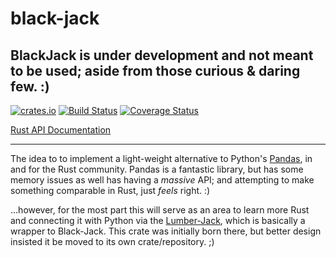 # black-jack

## BlackJack is under development and not meant to be used; aside from those curious & daring few. :)

[![crates.io](http://meritbadge.herokuapp.com/black-jack)](https://crates.io/crates/black-jack) [![Build Status](https://travis-ci.org/milesgranger/black-jack.svg?branch=master)](https://travis-ci.org/milesgranger/black-jack) [![Coverage Status](https://coveralls.io/repos/github/milesgranger/black-jack/badge.svg?branch=master)](https://coveralls.io/github/milesgranger/black-jack?branch=master)


[Rust API Documentation](https://docs.rs/black-jack)

---

The idea to to implement a light-weight alternative to Python's [Pandas](https://pandas.pydata.org/), in and for the Rust community. Pandas is a fantastic library, but has some memory issues as well has having a _massive_ API; and attempting to make something comparable in Rust, just _feels_ right. :)

...however, for the most part this will serve as an area to learn more Rust
and connecting it with Python via the [Lumber-Jack](https://github.com/milesgranger/lumber-jack), which is basically a wrapper to Black-Jack. This crate was initially born there, but better design insisted it be moved to its own crate/repository. ;)


